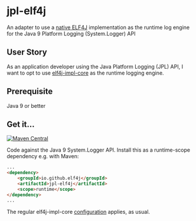 # jpl-elf4j

An adapter to use a [native ELF4J](https://github.com/elf4j/elf4j-impl-core) implementation as the runtime log engine for the Java 9 Platform Logging (System.Logger) API

## User Story

As an application developer using the Java Platform Logging (JPL) API, I want to opt to use [elf4j-impl-core](https://github.com/elf4j/elf4j-impl-core) as the runtime logging engine.

## Prerequisite

Java 9 or better

## Get it...

[![Maven Central](https://img.shields.io/maven-central/v/io.github.elf4j/jpl-elf4j.svg?label=Maven%20Central)](https://central.sonatype.com/search?smo=true&q=pkg%253Amaven%252Fio.github.elf4j%252Fjpl-elf4j)

Code against the Java 9 System.Logger API. Install this as a runtime-scope dependency e.g. with Maven:

```html
...
<dependency>
    <groupId>io.github.elf4j</groupId>
    <artifactId>jpl-elf4j</artifactId>
    <scope>runtime</scope>
</dependency>
...
```

The regular elf4j-impl-core [configuration](https://github.com/elf4j/elf4j-impl#configuration) applies, as usual.
